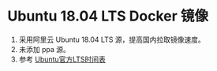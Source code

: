# Ubuntu 18.04 LTS Docker 镜像

1. 采用阿里云 Ubuntu 18.04 LTS 源，提高国内拉取镜像速度。
2. 未添加 ppa 源。
3. 参考 [Ubuntu官方LTS时间表](https://ubuntu.com/about/release-cycle)